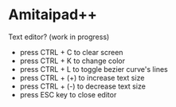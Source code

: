 # Amitaipad++
Text editor? (work in progress)

* press CTRL + C to clear screen 
* press CTRL + K to change color
* press CTRL + L to toggle bezier curve's lines
* press CTRL + (+) to increase text size
* press CTRL + (-) to decrease text size
* press ESC key to close editor

